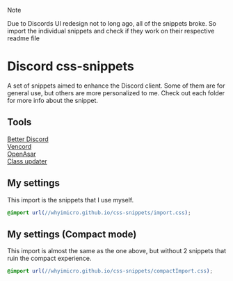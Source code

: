 > [!NOTE]  
> Due to Discords UI redesign not to long ago, all of the snippets broke. So import the individual snippets and check if they work on their respective readme file

# Discord css-snippets

A set of snippets aimed to enhance the Discord client. Some of them are for general use, but others are more personalized to me. Check out each folder for more info about the snippet.

## Tools
[Better Discord](https://betterdiscord.app/) <br>
[Vencord](https://vencord.dev/download/) <br>
[OpenAsar](https://openasar.dev/) <br>
[Class updater](https://syndishanx.github.io/Website/Update_Classes.html)

## My settings

This import is the snippets that I use myself.

```css
@import url(//whyimicro.github.io/css-snippets/import.css);
```

## My settings (Compact mode)

This import is almost the same as the one above, but without 2 snippets that ruin the compact experience.

```css
@import url(//whyimicro.github.io/css-snippets/compactImport.css);
```
